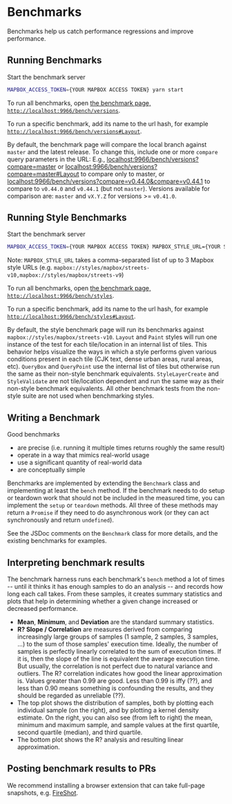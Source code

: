 # Benchmarks

Benchmarks help us catch performance regressions and improve performance.

## Running Benchmarks

Start the benchmark server

```bash
MAPBOX_ACCESS_TOKEN={YOUR MAPBOX ACCESS TOKEN} yarn start
```

To run all benchmarks, open [the benchmark page, `http://localhost:9966/bench/versions`](http://localhost:9966/bench/versions).

To run a specific benchmark, add its name to the url hash, for example [`http://localhost:9966/bench/versions#Layout`](http://localhost:9966/bench/versions#Layout).

By default, the benchmark page will compare the local branch against `master` and the latest release. To change this, include one or more `compare` query parameters in the URL: E.g., [localhost:9966/bench/versions?compare=master](http://localhost:9966/bench/versions?compare=master) or [localhost:9966/bench/versions?compare=master#Layout](http://localhost:9966/bench/versions?compare=master#Layout) to compare only to master, or [localhost:9966/bench/versions?compare=v0.44.0&compare=v0.44.1](http://localhost:9966/bench/versions?compare=v0.44.0&compare=v0.44.1) to compare to `v0.44.0` and `v0.44.1` (but not `master`).  Versions available for comparison are: `master` and `vX.Y.Z` for versions >= `v0.41.0`.

## Running Style Benchmarks

Start the benchmark server

```bash
MAPBOX_ACCESS_TOKEN={YOUR MAPBOX ACCESS TOKEN} MAPBOX_STYLE_URL={YOUR STYLES HERE} yarn start
```
Note: `MAPBOX_STYLE_URL` takes a comma-separated list of up to 3 Mapbox style URLs (e.g. `mapbox://styles/mapbox/streets-v10,mapbox://styles/mapbox/streets-v9`)

To run all benchmarks, open [the benchmark page, `http://localhost:9966/bench/styles`](http://localhost:9966/bench/styles).

To run a specific benchmark, add its name to the url hash, for example [`http://localhost:9966/bench/styles#Layout`](http://localhost:9966/bench/styles#Layout).

By default, the style benchmark page will run its benchmarks against `mapbox://styles/mapbox/streets-v10`. `Layout` and `Paint` styles will run one instance of the test for each tile/location in an internal list of tiles. This behavior helps visualize the ways in which a style performs given various conditions present in each tile (CJK text, dense urban areas, rural areas, etc). `QueryBox` and `QueryPoint` use the internal list of tiles but otherwise run the same as their non-style benchmark equivalents. `StyleLayerCreate` and `StyleValidate` are not tile/location dependent and run the same way as their non-style benchmark equivalents. All other benchmark tests from the non-style suite are not used when benchmarking styles.

## Writing a Benchmark

Good benchmarks

 - are precise (i.e. running it multiple times returns roughly the same result)
 - operate in a way that mimics real-world usage
 - use a significant quantity of real-world data
 - are conceptually simple

Benchmarks are implemented by extending the `Benchmark` class and implementing at least the `bench` method.
If the benchmark needs to do setup or teardown work that should not be included in the measured time, you
can implement the `setup` or `teardown` methods. All three of these methods may return a `Promise` if they
need to do asynchronous work (or they can act synchronously and return `undefined`).

See the JSDoc comments on the `Benchmark` class for more details, and the existing benchmarks for examples.

## Interpreting benchmark results

The benchmark harness runs each benchmark's `bench` method a lot of times -- until it thinks it has enough
samples to do an analysis -- and records how long each call takes. From these samples, it creates summary
statistics and plots that help in determining whether a given change increased or decreased performance.

* **Mean**, **Minimum**, and **Deviation** are the standard summary statistics.
* **R? Slope / Correlation** are measures derived from comparing increasingly large groups of samples (1 sample,
2 samples, 3 samples, ...) to the sum of those samples' execution time. Ideally, the number of samples is
perfectly linearly correlated to the sum of execution times. If it is, then the slope of the line is equivalent
the average execution time. But usually, the correlation is not perfect due to natural variance and outliers.
The R? correlation indicates how good the linear approximation is. Values greater than 0.99 are good. Less
than 0.99 is iffy (??), and less than 0.90 means something is confounding the results, and they should be
regarded as unreliable (??).
* The top plot shows the distribution of samples, both by plotting each individual sample (on the right),
and by plotting a kernel density estimate. On the right, you can also see (from left to right) the mean,
minimum and maximum sample, and sample values at the first quartile, second quartile (median), and third quartile.
* The bottom plot shows the R? analysis and resulting linear approximation.

## Posting benchmark results to PRs

We recommend installing a browser extension that can take full-page snapshots, e.g.
[FireShot](https://chrome.google.com/webstore/detail/take-webpage-screenshots/mcbpblocgmgfnpjjppndjkmgjaogfceg).
